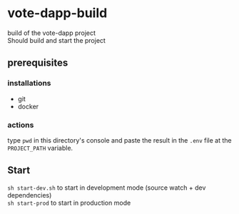 # vote-dapp-build
build of the vote-dapp project  
Should build and start the project

## prerequisites
### installations
- git
- docker

### actions
type ``pwd`` in this directory's console 
and paste the result in the ``.env`` file at the 
``PROJECT_PATH`` variable.

## Start
``sh start-dev.sh`` to start in development mode (source watch + dev dependencies)  
``sh start-prod`` to start in production mode
